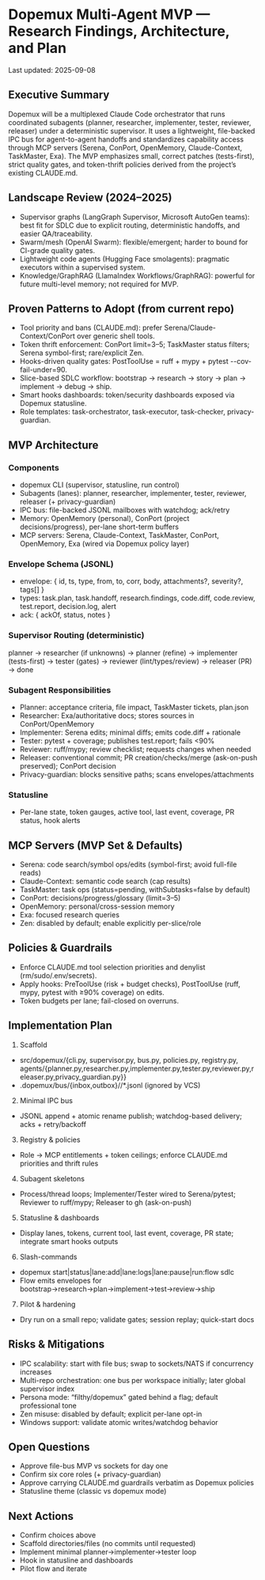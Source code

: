 # Dopemux Multi-Agent MVP — Research Findings, Architecture, and Plan

Last updated: 2025-09-08

## Executive Summary
Dopemux will be a multiplexed Claude Code orchestrator that runs coordinated subagents (planner, researcher, implementer, tester, reviewer, releaser) under a deterministic supervisor. It uses a lightweight, file-backed IPC bus for agent-to-agent handoffs and standardizes capability access through MCP servers (Serena, ConPort, OpenMemory, Claude-Context, TaskMaster, Exa). The MVP emphasizes small, correct patches (tests-first), strict quality gates, and token-thrift policies derived from the project’s existing CLAUDE.md.

## Landscape Review (2024–2025)
- Supervisor graphs (LangGraph Supervisor, Microsoft AutoGen teams): best fit for SDLC due to explicit routing, deterministic handoffs, and easier QA/traceability.
- Swarm/mesh (OpenAI Swarm): flexible/emergent; harder to bound for CI-grade quality gates.
- Lightweight code agents (Hugging Face smolagents): pragmatic executors within a supervised system.
- Knowledge/GraphRAG (LlamaIndex Workflows/GraphRAG): powerful for future multi-level memory; not required for MVP.

## Proven Patterns to Adopt (from current repo)
- Tool priority and bans (CLAUDE.md): prefer Serena/Claude-Context/ConPort over generic shell tools.
- Token thrift enforcement: ConPort limit=3–5; TaskMaster status filters; Serena symbol-first; rare/explicit Zen.
- Hooks-driven quality gates: PostToolUse = ruff + mypy + pytest --cov-fail-under=90.
- Slice-based SDLC workflow: bootstrap → research → story → plan → implement → debug → ship.
- Smart hooks dashboards: token/security dashboards exposed via Dopemux statusline.
- Role templates: task-orchestrator, task-executor, task-checker, privacy-guardian.

## MVP Architecture
### Components
- dopemux CLI (supervisor, statusline, run control)
- Subagents (lanes): planner, researcher, implementer, tester, reviewer, releaser (+ privacy-guardian)
- IPC bus: file-backed JSONL mailboxes with watchdog; ack/retry
- Memory: OpenMemory (personal), ConPort (project decisions/progress), per-lane short-term buffers
- MCP servers: Serena, Claude-Context, TaskMaster, ConPort, OpenMemory, Exa (wired via Dopemux policy layer)

### Envelope Schema (JSONL)
- envelope: { id, ts, type, from, to, corr, body, attachments?, severity?, tags[] }
- types: task.plan, task.handoff, research.findings, code.diff, code.review, test.report, decision.log, alert
- ack: { ackOf, status, notes }

### Supervisor Routing (deterministic)
planner → researcher (if unknowns) → planner (refine) → implementer (tests-first) → tester (gates) → reviewer (lint/types/review) → releaser (PR) → done

### Subagent Responsibilities
- Planner: acceptance criteria, file impact, TaskMaster tickets, plan.json
- Researcher: Exa/authoritative docs; stores sources in ConPort/OpenMemory
- Implementer: Serena edits; minimal diffs; emits code.diff + rationale
- Tester: pytest + coverage; publishes test.report; fails <90%
- Reviewer: ruff/mypy; review checklist; requests changes when needed
- Releaser: conventional commit; PR creation/checks/merge (ask-on-push preserved); ConPort decision
- Privacy-guardian: blocks sensitive paths; scans envelopes/attachments

### Statusline
- Per-lane state, token gauges, active tool, last event, coverage, PR status, hook alerts

## MCP Servers (MVP Set & Defaults)
- Serena: code search/symbol ops/edits (symbol-first; avoid full-file reads)
- Claude-Context: semantic code search (cap results)
- TaskMaster: task ops (status=pending, withSubtasks=false by default)
- ConPort: decisions/progress/glossary (limit=3–5)
- OpenMemory: personal/cross-session memory
- Exa: focused research queries
- Zen: disabled by default; enable explicitly per-slice/role

## Policies & Guardrails
- Enforce CLAUDE.md tool selection priorities and denylist (rm/sudo/.env/secrets).
- Apply hooks: PreToolUse (risk + budget checks), PostToolUse (ruff, mypy, pytest with ≥90% coverage) on edits.
- Token budgets per lane; fail-closed on overruns.

## Implementation Plan
1) Scaffold
- src/dopemux/{cli.py, supervisor.py, bus.py, policies.py, registry.py, agents/{planner.py,researcher.py,implementer.py,tester.py,reviewer.py,releaser.py,privacy_guardian.py}}
- .dopemux/bus/{inbox,outbox}/<agent>/*.jsonl (ignored by VCS)

2) Minimal IPC bus
- JSONL append + atomic rename publish; watchdog-based delivery; acks + retry/backoff

3) Registry & policies
- Role → MCP entitlements + token ceilings; enforce CLAUDE.md priorities and thrift rules

4) Subagent skeletons
- Process/thread loops; Implementer/Tester wired to Serena/pytest; Reviewer to ruff/mypy; Releaser to gh (ask-on-push)

5) Statusline & dashboards
- Display lanes, tokens, current tool, last event, coverage, PR state; integrate smart hooks outputs

6) Slash-commands
- dopemux start|status|lane:add|lane:logs|lane:pause|run:flow sdlc
- Flow emits envelopes for bootstrap→research→plan→implement→test→review→ship

7) Pilot & hardening
- Dry run on a small repo; validate gates; session replay; quick-start docs

## Risks & Mitigations
- IPC scalability: start with file bus; swap to sockets/NATS if concurrency increases
- Multi-repo orchestration: one bus per workspace initially; later global supervisor index
- Persona mode: “filthy/dopemux” gated behind a flag; default professional tone
- Zen misuse: disabled by default; explicit per-lane opt-in
- Windows support: validate atomic writes/watchdog behavior

## Open Questions
- Approve file-bus MVP vs sockets for day one
- Confirm six core roles (+ privacy-guardian)
- Approve carrying CLAUDE.md guardrails verbatim as Dopemux policies
- Statusline theme (classic vs dopemux mode)

## Next Actions
- Confirm choices above
- Scaffold directories/files (no commits until requested)
- Implement minimal planner→implementer→tester loop
- Hook in statusline and dashboards
- Pilot flow and iterate
